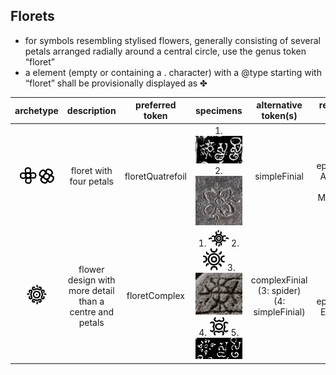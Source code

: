 ## Florets
- for symbols resembling stylised flowers, generally consisting of several petals arranged radially around a central circle, use the genus token “floret”
- a <g> element (empty or containing a . character) with a @type starting with “floret” shall be provisionally displayed as ✤

|archetype|description|preferred token|specimens|alternative token(s)|remarks, clipping source|
|:-----:|:-----:|:-----:|:-----:|:-----:|:-----:|
|![Image](images/image77.png) ![Image](images/image29.png)|floret with four petals|floretQuatrefoil|1. ![Image](images/image57.jpg) 2. ![Image](images/image73.png)|simpleFinial|1. tfb-vengicalukya-epigraphy/CalE43-Akulamannandu-Bhima2 2. Mpu Mano&rsquo;s inscription, Java, 14th c. |
|![Image](images/image70.png)|flower design with more detail than a centre and petals|floretComplex|1. ![Image](images/image15.png) 2. ![Image](images/image41.png) 3. ![Image](images/image62.png) 4. ![Image](images/image47.png) 5.![Image](images/image31.jpg) |complexFinial (3: spider) (4: simpleFinial)|5. tfb-vengicalukya-epigraphy/CalE44-Elavarru-Amma2|